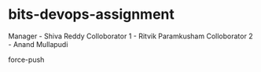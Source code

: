# bits-devops-assignment

Manager        - Shiva Reddy
Colloborator 1 - Ritvik Paramkusham
Colloborator 2 - Anand Mullapudi

force-push
